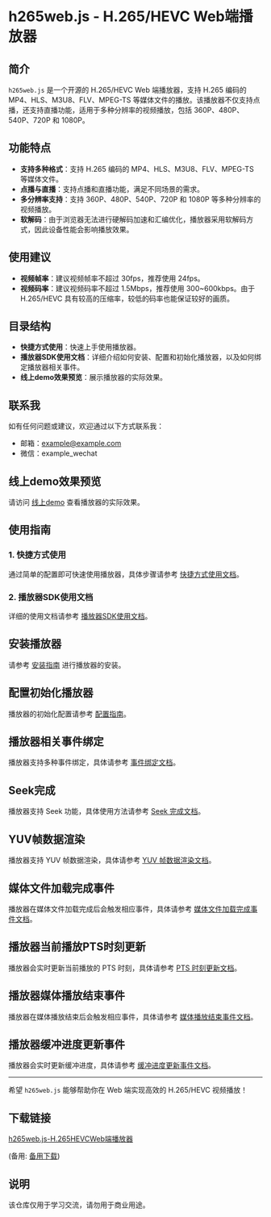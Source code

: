 # h265web.js - H.265/HEVC Web端播放器

## 简介

`h265web.js` 是一个开源的 H.265/HEVC Web 端播放器，支持 H.265 编码的 MP4、HLS、M3U8、FLV、MPEG-TS 等媒体文件的播放。该播放器不仅支持点播，还支持直播功能，适用于多种分辨率的视频播放，包括 360P、480P、540P、720P 和 1080P。

## 功能特点

- **支持多种格式**：支持 H.265 编码的 MP4、HLS、M3U8、FLV、MPEG-TS 等媒体文件。
- **点播与直播**：支持点播和直播功能，满足不同场景的需求。
- **多分辨率支持**：支持 360P、480P、540P、720P 和 1080P 等多种分辨率的视频播放。
- **软解码**：由于浏览器无法进行硬解码加速和汇编优化，播放器采用软解码方式，因此设备性能会影响播放效果。

## 使用建议

- **视频帧率**：建议视频帧率不超过 30fps，推荐使用 24fps。
- **视频码率**：建议视频码率不超过 1.5Mbps，推荐使用 300~600kbps。由于 H.265/HEVC 具有较高的压缩率，较低的码率也能保证较好的画质。

## 目录结构

- **快捷方式使用**：快速上手使用播放器。
- **播放器SDK使用文档**：详细介绍如何安装、配置和初始化播放器，以及如何绑定播放器相关事件。
- **线上demo效果预览**：展示播放器的实际效果。

## 联系我

如有任何问题或建议，欢迎通过以下方式联系我：

- 邮箱：example@example.com
- 微信：example_wechat

## 线上demo效果预览

请访问 [线上demo](https://example.com) 查看播放器的实际效果。

## 使用指南

### 1. 快捷方式使用

通过简单的配置即可快速使用播放器，具体步骤请参考 [快捷方式使用文档](./docs/quick_start.md)。

### 2. 播放器SDK使用文档

详细的使用文档请参考 [播放器SDK使用文档](./docs/sdk_guide.md)。

## 安装播放器

请参考 [安装指南](./docs/installation.md) 进行播放器的安装。

## 配置初始化播放器

播放器的初始化配置请参考 [配置指南](./docs/configuration.md)。

## 播放器相关事件绑定

播放器支持多种事件绑定，具体请参考 [事件绑定文档](./docs/events.md)。

## Seek完成

播放器支持 Seek 功能，具体使用方法请参考 [Seek 完成文档](./docs/seek.md)。

## YUV帧数据渲染

播放器支持 YUV 帧数据渲染，具体请参考 [YUV 帧数据渲染文档](./docs/yuv_rendering.md)。

## 媒体文件加载完成事件

播放器在媒体文件加载完成后会触发相应事件，具体请参考 [媒体文件加载完成事件文档](./docs/media_load_complete.md)。

## 播放器当前播放PTS时刻更新

播放器会实时更新当前播放的 PTS 时刻，具体请参考 [PTS 时刻更新文档](./docs/pts_update.md)。

## 播放器媒体播放结束事件

播放器在媒体播放结束后会触发相应事件，具体请参考 [媒体播放结束事件文档](./docs/media_end.md)。

## 播放器缓冲进度更新事件

播放器会实时更新缓冲进度，具体请参考 [缓冲进度更新事件文档](./docs/buffer_update.md)。

---

希望 `h265web.js` 能够帮助你在 Web 端实现高效的 H.265/HEVC 视频播放！

## 下载链接
[h265web.js-H.265HEVCWeb端播放器](https://pan.quark.cn/s/0530227b4632) 

(备用: [备用下载](https://pan.baidu.com/s/1Y6NHwJ9E-p3E5oh1wP7g7w?pwd=1234))

## 说明

该仓库仅用于学习交流，请勿用于商业用途。
